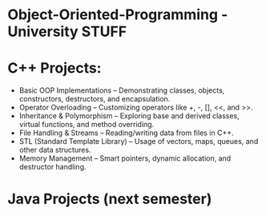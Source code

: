 # Object-Oriented-Programming - University STUFF

# C++ Projects:
- Basic OOP Implementations – Demonstrating classes, objects, constructors, destructors, and encapsulation.
- Operator Overloading – Customizing operators like +, -, [], <<, and >>.
- Inheritance & Polymorphism – Exploring base and derived classes, virtual functions, and method overriding.
- File Handling & Streams – Reading/writing data from files in C++.
- STL (Standard Template Library) – Usage of vectors, maps, queues, and other data structures.
- Memory Management – Smart pointers, dynamic allocation, and destructor handling.

# Java Projects (next semester)
